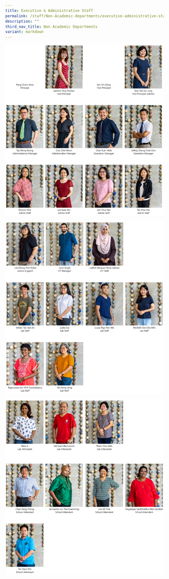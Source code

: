 ```yaml
---
title: Executive & Administrative Staff
permalink: /staff/Non-Academic-departments/executive-administrative-staff/
description: ""
third_nav_title: Non Academic Departments
variant: markdown
---
```

![](/images/EAS_Dept_1.jpg)

![](/images/EAS_Dept_2.jpg)

![](/images/EAS_Dept_3.jpg)